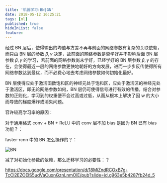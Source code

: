 ```yaml
---
title: '机器学习:BN|GN'
date: 2018-05-12 16:25:21
tags: [ml]
published: true
hideInList: false
feature: 
---
```


经过 BN 层后，使得输出的均值与方差不再与前面的网络参数有复杂的关联依赖，而只由 BN 层的参数 $\beta , \gamma$ 决定，故前面的网络参数是否学好并不影响后面 BN 层参数 $\beta , \gamma$ 的学习，若前面的网络参数尚未学好，已经学好的 BN 层参数 $\beta , \gamma$ 的存在，会使得最近一层的网络参数更快地朝好的方向发展，进而一步步反传使得所有网络参数达到最优，而不必费心地去考虑网络参数如何初始化最好。

BN 层使得应处于激活函数饱和区的神经元处于饱和区，应处于激活区的神经元处于激活区，即无论网络参数如何，BN 层仍可使得信号进行有效的传播，结合对参数的正则化，学习到的权重便不会过高或过低，从而从根本上解决了因 w 的大小而导致的梯度爆炸或消失问题。

容许较高学习率的原因：

对于通用格式 conv + BN + ReLU 中的 conv 层不加 bias 是因为 BN 已有 bias 功能？：

faster-rcnn 中的 BN 怎么操作的？：

![BN](http://5b0988e595225.cdn.sohucs.com/images/20180324/9b68914ff7da4d14af334668d858a46f.jpeg)

减了对初始化参数的依赖，那么迁移学习的必要性：？

https://docs.google.com/presentation/d/18MiZndRCOxB7g-TcCl2EZOElS5udVaCuxnGznLnmOlE/pub?slide=id.g963e5b4287fb24d_5